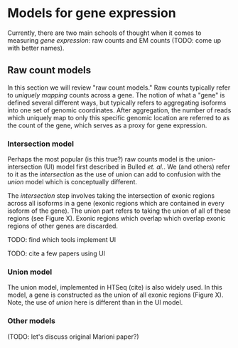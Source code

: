 # Models for gene expression

Currently, there are two main schools of thought when it comes to measuring
_gene expression_: raw counts and EM counts (TODO: come up with better names).

## Raw count models

In this section we will review "raw count models." Raw counts typically refer
to _uniquely mapping_ counts across a gene. The notion of what a "gene" is
defined several different ways, but typically refers to aggregating isoforms
into one set of genomic coordinates. After aggregation, the number of reads
which uniquely map to only this specific genomic location are referred to as
the count of the gene, which serves as a proxy for gene expression.


### Intersection model

Perhaps the most popular (is this true?) raw counts model is the
union-intersection (UI) model first described in Bulled _et. al._. We (and
others) refer to
it as the _intersection_ as the use of union can add to confusion with the
_union_ model which is conceptually different.

The _intersection_ step involves taking the intersection of exonic regions
across all isoforms in a gene (exonic regions which are contained in every
isoform of the gene). The union part refers to taking the union of all of these
regions (see Figure X). Exonic regions which overlap which overlap exonic
regions of other genes are discarded.

TODO: find which tools implement UI

TODO: cite a few papers using UI

### Union model

The union model, implemented in HTSeq (cite) is also widely used. In this
model, a gene is constructed as the union of all exonic regions (Figure X).
Note, the use of _union_ here is different than in the UI model.

### Other models

(TODO: let's discuss original Marioni paper?)


